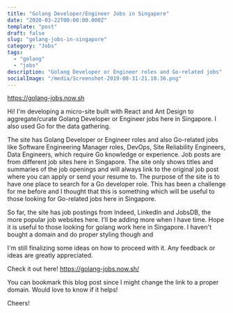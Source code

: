 ```yaml
---
title: "Golang Developer/Engineer Jobs in Singapore"
date: "2020-03-22T00:00:00.000Z"
template: "post"
draft: false
slug: "golang-jobs-in-singapore"
category: "Jobs"
tags:
  - "golang" 
  - "jobs"
description: "Golang Developer or Engineer roles and Go-related jobs"
socialImage: "/media/Screenshot-2019-08-31-21.10.36.png"
---
```


https://golang-jobs.now.sh

Hi! I'm developing a micro-site built with React and Ant Design to aggregate/curate Golang Developer or Engineer jobs here in Singapore. I also used Go for the data gathering.

The site has Golang Developer or Engineer roles and also Go-related jobs like Software Engineering Manager roles, DevOps, Site Reliability Engineers, Data Engineers, which require Go knowledge or experience. Job posts are from different job sites here in Singapore. The site only shows titles and summaries of the job openings and will always link to the original job post where you can apply or send your resume to. The purpose of the site is to have one place to search for a Go developer role. This has been a challenge for me before and I thought that this is something which will be useful to those looking for Go-related jobs here in Singapore.

So far, the site has job postings from Indeed, LinkedIn and JobsDB, the more popular job websites here. I'll be adding more when I have time.  Hope it is useful to those looking for golang work here in Singapore. I haven't bought a domain and do proper styling though and 

I'm still finalizing some ideas on how to proceed with it. Any feedback or ideas are greatly appreciated. 

Check it out here! https://golang-jobs.now.sh/

You can bookmark this blog post since I might change the link to a proper domain.  Would love to know if it helps! 

Cheers!